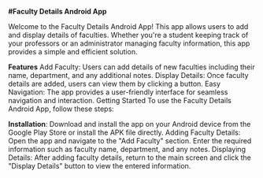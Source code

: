**#Faculty Details Android App**

Welcome to the Faculty Details Android App! This app allows users to add and display details of faculties. Whether you're a student keeping track of your professors or an administrator managing faculty information, this app provides a simple and efficient solution.

**Features**
Add Faculty: Users can add details of new faculties including their name, department, and any additional notes.
Display Details: Once faculty details are added, users can view them by clicking a button.
Easy Navigation: The app provides a user-friendly interface for seamless navigation and interaction.
Getting Started
To use the Faculty Details Android App, follow these steps:

**Installation**: 
Download and install the app on your Android device from the Google Play Store or install the APK file directly.
Adding Faculty Details: Open the app and navigate to the "Add Faculty" section. Enter the required information such as faculty name, department, and any notes.
Displaying Details: After adding faculty details, return to the main screen and click the "Display Details" button to view the entered information.
